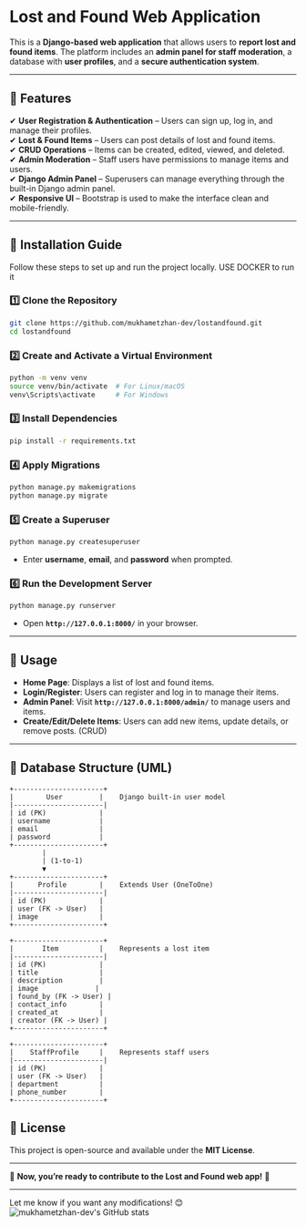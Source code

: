

# **Lost and Found Web Application**

This is a **Django-based web application** that allows users to **report lost and found items**. The platform includes an **admin panel for staff moderation**, a database with **user profiles**, and a **secure authentication system**.

---

## **📌 Features**
✔ **User Registration & Authentication** – Users can sign up, log in, and manage their profiles.  
✔ **Lost & Found Items** – Users can post details of lost and found items.  
✔ **CRUD Operations** – Items can be created, edited, viewed, and deleted.  
✔ **Admin Moderation** – Staff users have permissions to manage items and users.  
✔ **Django Admin Panel** – Superusers can manage everything through the built-in Django admin panel.  
✔ **Responsive UI** – Bootstrap is used to make the interface clean and mobile-friendly.  

---

## **📌 Installation Guide**
Follow these steps to set up and run the project locally.
USE DOCKER to run it

### **1️⃣ Clone the Repository**
```bash
git clone https://github.com/mukhametzhan-dev/lostandfound.git
cd lostandfound
```

### **2️⃣ Create and Activate a Virtual Environment**
```bash
python -m venv venv
source venv/bin/activate  # For Linux/macOS
venv\Scripts\activate     # For Windows
```

### **3️⃣ Install Dependencies**
```bash
pip install -r requirements.txt
```

### **4️⃣ Apply Migrations**
```bash
python manage.py makemigrations
python manage.py migrate
```

### **5️⃣ Create a Superuser**
```bash
python manage.py createsuperuser
```
- Enter **username**, **email**, and **password** when prompted.

### **6️⃣ Run the Development Server**
```bash
python manage.py runserver
```
- Open **`http://127.0.0.1:8000/`** in your browser.

---

## **📌 Usage**
- **Home Page**: Displays a list of lost and found items.
- **Login/Register**: Users can register and log in to manage their items.
- **Admin Panel**: Visit **`http://127.0.0.1:8000/admin/`** to manage users and items.
- **Create/Edit/Delete Items**: Users can add new items, update details, or remove posts. (CRUD)

---

## **📌 Database Structure (UML)**
```
+----------------------+
|        User         |    Django built-in user model
|----------------------|
| id (PK)             |
| username            |
| email               |
| password            |
+----------------------+
        |
        | (1-to-1)
        ▼
+----------------------+
|      Profile        |    Extends User (OneToOne)
|----------------------|
| id (PK)             |
| user (FK -> User)   |
| image               |
+----------------------+

+----------------------+
|       Item          |    Represents a lost item
|----------------------|
| id (PK)             |
| title               |
| description         |
| image              |
| found_by (FK -> User) |
| contact_info        |
| created_at          |
| creator (FK -> User) |
+----------------------+

+----------------------+
|    StaffProfile     |    Represents staff users
|----------------------|
| id (PK)             |
| user (FK -> User)   |
| department          |
| phone_number        |
+----------------------+
```


## **📌 License**
This project is open-source and available under the **MIT License**.

---

🚀 **Now, you’re ready to contribute to the Lost and Found web app!** 🎯

---

Let me know if you want any modifications! 😊
![mukhametzhan-dev's GitHub stats](https://github-readme-stats.vercel.app/api?username=mukhametzhan-dev&show_icons=true&theme=radical)
